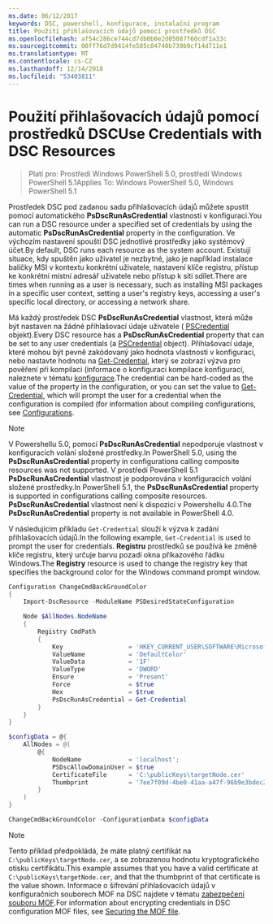 ```yaml
---
ms.date: 06/12/2017
keywords: DSC, powershell, konfigurace, instalační program
title: Použití přihlašovacích údajů pomocí prostředků DSC
ms.openlocfilehash: af54c286ce744cd7db0b0e2d05087f60cdf1a33c
ms.sourcegitcommit: 00ff76d7d9414fe585c04740b739b9cf14d711e1
ms.translationtype: MT
ms.contentlocale: cs-CZ
ms.lasthandoff: 12/14/2018
ms.locfileid: "53403811"
---
```

# <a name="use-credentials-with-dsc-resources"></a><span data-ttu-id="64b14-103">Použití přihlašovacích údajů pomocí prostředků DSC</span><span class="sxs-lookup"><span data-stu-id="64b14-103">Use Credentials with DSC Resources</span></span>

> <span data-ttu-id="64b14-104">Platí pro: Prostředí Windows PowerShell 5.0, prostředí Windows PowerShell 5.1</span><span class="sxs-lookup"><span data-stu-id="64b14-104">Applies To: Windows PowerShell 5.0, Windows PowerShell 5.1</span></span>

<span data-ttu-id="64b14-105">Prostředek DSC pod zadanou sadu přihlašovacích údajů můžete spustit pomocí automatického **PsDscRunAsCredential** vlastnosti v konfiguraci.</span><span class="sxs-lookup"><span data-stu-id="64b14-105">You can run a DSC resource under a specified set of credentials by using the automatic **PsDscRunAsCredential** property in the configuration.</span></span>
<span data-ttu-id="64b14-106">Ve výchozím nastavení spouští DSC jednotlivé prostředky jako systémový účet.</span><span class="sxs-lookup"><span data-stu-id="64b14-106">By default, DSC runs each resource as the system account.</span></span>
<span data-ttu-id="64b14-107">Existují situace, kdy spuštěn jako uživatel je nezbytné, jako je například instalace balíčky MSI v kontextu konkrétní uživatele, nastavení klíče registru, přístup ke konkrétní místní adresář uživatele nebo přístup k síti sdílet.</span><span class="sxs-lookup"><span data-stu-id="64b14-107">There are times when running as a user is necessary, such as installing MSI packages in a specific user context, setting a user's registry keys, accessing a user's specific local directory, or accessing a network share.</span></span>

<span data-ttu-id="64b14-108">Má každý prostředek DSC **PsDscRunAsCredential** vlastnost, která může být nastaven na žádné přihlašovací údaje uživatele ( [PSCredential](/dotnet/api/system.management.automation.pscredential) objekt).</span><span class="sxs-lookup"><span data-stu-id="64b14-108">Every DSC resource has a **PsDscRunAsCredential** property that can be set to any user credentials (a [PSCredential](/dotnet/api/system.management.automation.pscredential) object).</span></span>
<span data-ttu-id="64b14-109">Přihlašovací údaje, které mohou být pevně zakódovaný jako hodnota vlastnosti v konfiguraci, nebo nastavte hodnotu na [Get-Credential](/powershell/module/Microsoft.PowerShell.Security/Get-Credential), který se zobrazí výzva pro pověření při kompilaci (informace o konfiguraci kompilace konfigurací, naleznete v tématu [konfigurace](configurations.md).</span><span class="sxs-lookup"><span data-stu-id="64b14-109">The credential can be hard-coded as the value of the property in the configuration, or you can set the value to [Get-Credential](/powershell/module/Microsoft.PowerShell.Security/Get-Credential), which will prompt the user for a credential when the configuration is compiled (for information about compiling configurations, see [Configurations](configurations.md).</span></span>

> [!NOTE]
> <span data-ttu-id="64b14-110">V Powershellu 5.0, pomocí **PsDscRunAsCredential** nepodporuje vlastnost v konfiguracích volání složené prostředky.</span><span class="sxs-lookup"><span data-stu-id="64b14-110">In PowerShell 5.0, using the **PsDscRunAsCredential** property in configurations calling composite resources was not supported.</span></span>
> <span data-ttu-id="64b14-111">V prostředí PowerShell 5.1 **PsDscRunAsCredential** vlastnost je podporována v konfiguracích volání složené prostředky.</span><span class="sxs-lookup"><span data-stu-id="64b14-111">In PowerShell 5.1, the **PsDscRunAsCredential** property is supported in configurations calling composite resources.</span></span>
> <span data-ttu-id="64b14-112">**PsDscRunAsCredential** vlastnost není k dispozici v Powershellu 4.0.</span><span class="sxs-lookup"><span data-stu-id="64b14-112">The **PsDscRunAsCredential** property is not available in PowerShell 4.0.</span></span>

<span data-ttu-id="64b14-113">V následujícím příkladu `Get-Credential` slouží k výzva k zadání přihlašovacích údajů.</span><span class="sxs-lookup"><span data-stu-id="64b14-113">In the following example, `Get-Credential` is used to prompt the user for credentials.</span></span>
<span data-ttu-id="64b14-114">**Registru** prostředků se používá ke změně klíče registru, který určuje barvu pozadí okna příkazového řádku Windows.</span><span class="sxs-lookup"><span data-stu-id="64b14-114">The **Registry** resource is used to change the registry key that specifies the background color for the Windows command prompt window.</span></span>

```powershell
Configuration ChangeCmdBackGroundColor
{
    Import-DscResource -ModuleName PSDesiredStateConfiguration

    Node $AllNodes.NodeName
    {
        Registry CmdPath
        {
            Key                  = 'HKEY_CURRENT_USER\SOFTWARE\Microsoft\Command Processor'
            ValueName            = 'DefaultColor'
            ValueData            = '1F'
            ValueType            = 'DWORD'
            Ensure               = 'Present'
            Force                = $true
            Hex                  = $true
            PsDscRunAsCredential = Get-Credential
        }
    }
}

$configData = @{
    AllNodes = @(
        @{
            NodeName             = 'localhost';
            PSDscAllowDomainUser = $true
            CertificateFile      = 'C:\publicKeys\targetNode.cer'
            Thumbprint           = '7ee7f09d-4be0-41aa-a47f-96b9e3bdec25'
        }
    )
}

ChangeCmdBackGroundColor -ConfigurationData $configData
```

> [!NOTE]
> <span data-ttu-id="64b14-115">Tento příklad předpokládá, že máte platný certifikát na `C:\publicKeys\targetNode.cer`, a se zobrazenou hodnotu kryptografického otisku certifikátu.</span><span class="sxs-lookup"><span data-stu-id="64b14-115">This example assumes that you have a valid certificate at `C:\publicKeys\targetNode.cer`, and that the thumbprint of that certificate is the value shown.</span></span>
> <span data-ttu-id="64b14-116">Informace o šifrování přihlašovacích údajů v konfiguračních souborech MOF na DSC najdete v tématu [zabezpečení souboru MOF](../pull-server/secureMOF.md).</span><span class="sxs-lookup"><span data-stu-id="64b14-116">For information about encrypting credentials in DSC configuration MOF files, see [Securing the MOF file](../pull-server/secureMOF.md).</span></span>

